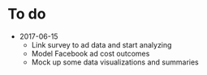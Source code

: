 # To do

* 2017-06-15
  * Link survey to ad data and start analyzing
  * Model Facebook ad cost outcomes
  * Mock up some data visualizations and summaries
  